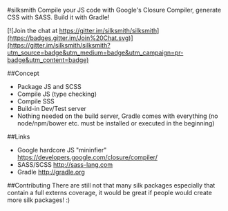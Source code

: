 #silksmith
Compile your JS code with Google's Closure Compiler, generate CSS with SASS. Build it with Gradle!

[![Join the chat at https://gitter.im/silksmith/silksmith](https://badges.gitter.im/Join%20Chat.svg)](https://gitter.im/silksmith/silksmith?utm_source=badge&utm_medium=badge&utm_campaign=pr-badge&utm_content=badge)

##Concept
- Package JS and SCSS
- Compile JS (type checking)
- Compile SSS
- Build-in Dev/Test server
- Nothing needed on the build server, Gradle comes with everything (no node/npm/bower etc. must be installed or executed in the beginning)

##Links
- Google hardcore JS "mininfier" https://developers.google.com/closure/compiler/
- SASS/SCSS http://sass-lang.com
- Gradle http://gradle.org

##Contributing
There are still not that many silk packages especially that contain a full externs coverage, it would be great if people would create more silk packages! :) 